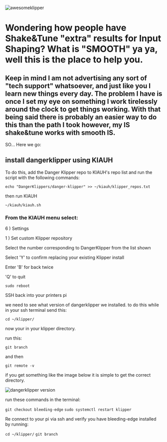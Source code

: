 
![awesomeklipper](https://github.com/TheVoronModder/Extra-Input-Shapers/assets/142328467/73336a9d-4fbf-4cd4-89a1-1693bf5a1230)

# Wondering how people have Shake&Tune "extra" results for Input Shaping? What is "SMOOTH" ya ya, well this is the place to help you.

## Keep in mind I am not advertising any sort of "tech support" whatsoever, and just like you I learn new things every day. The problem I have is once I set my eye on something I work tirelessly around the clock to get things working. With that being said there is probably an easier way to do this than the path I took however, my IS shake&tune works with smooth IS.

SO... Here we go:

## install dangerklipper using KIAUH

To do this, add the Danger Klipper repo to KIAUH's repo list and run the script with the following commands:

```echo "DangerKlippers/danger-klipper" >> ~/kiauh/klipper_repos.txt```

then run KIAUH

```~/kiauh/kiauh.sh```

### From the KIAUH menu select:

6 ) Settings

1 ) Set custom Klipper repository

Select the number corresponding to DangerKlipper from the list shown

Select 'Y' to confirm replacing your existing Klipper install

Enter 'B' for back twice

'Q' to quit

```sudo reboot```

SSH back into your printers pi

we need to see what version of dangerklipper we installed.
to do this while in your ssh terminal send this:

```cd ~/klipper/```

now your in your klipper directory.

run this:

```git branch```

and then

```git remote -v```

if you get something like the image below it is simple to get the correct directory.

![dangerklipper version](https://github.com/TheVoronModder/Extra-Input-Shapers/assets/142328467/0b711abe-55be-44d6-8117-9e4b7585d162)

run these commands in the terminal:

```git checkout bleeding-edge```
```sudo systemctl restart klipper```

Re connect to your pi via ssh and verify you have bleeding-edge installed by running:

```cd ~/klipper/```
```git branch```


